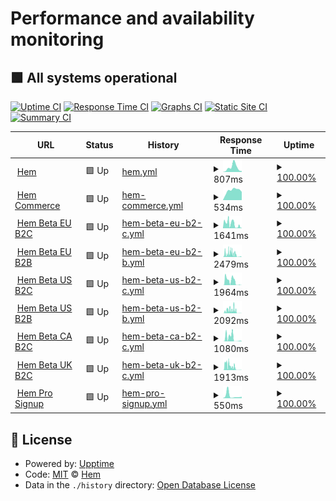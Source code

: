 # Performance and availability monitoring

## <!--live status--> **🟩 All systems operational**

[![Uptime CI](https://github.com/hemdesignstudio/upptime/workflows/Uptime%20CI/badge.svg)](https://github.com/hemdesignstudio/upptime/actions?query=workflow%3A%22Uptime+CI%22)
[![Response Time CI](https://github.com/hemdesignstudio/upptime/workflows/Response%20Time%20CI/badge.svg)](https://github.com/hemdesignstudio/upptime/actions?query=workflow%3A%22Response+Time+CI%22)
[![Graphs CI](https://github.com/hemdesignstudio/upptime/workflows/Graphs%20CI/badge.svg)](https://github.com/hemdesignstudio/upptime/actions?query=workflow%3A%22Graphs+CI%22)
[![Static Site CI](https://github.com/hemdesignstudio/upptime/workflows/Static%20Site%20CI/badge.svg)](https://github.com/hemdesignstudio/upptime/actions?query=workflow%3A%22Static+Site+CI%22)
[![Summary CI](https://github.com/hemdesignstudio/upptime/workflows/Summary%20CI/badge.svg)](https://github.com/hemdesignstudio/upptime/actions?query=workflow%3A%22Summary+CI%22)

<!--start: status pages-->
<!-- This summary is generated by Upptime (https://github.com/upptime/upptime) -->
<!-- Do not edit this manually, your changes will be overwritten -->
<!-- prettier-ignore -->
| URL | Status | History | Response Time | Uptime |
| --- | ------ | ------- | ------------- | ------ |
| <img alt="" src="https://favicons.githubusercontent.com/www.hem.com" height="13"> [Hem](https://www.hem.com) | 🟩 Up | [hem.yml](https://github.com/hemdesignstudio/upptime/commits/HEAD/history/hem.yml) | <details><summary><img alt="Response time graph" src="./graphs/hem/response-time-week.png" height="20"> 807ms</summary><br><a href="https://hemdesignstudio.github.io/upptime/history/hem"><img alt="Response time 288" src="https://img.shields.io/endpoint?url=https%3A%2F%2Fraw.githubusercontent.com%2Fhemdesignstudio%2Fupptime%2FHEAD%2Fapi%2Fhem%2Fresponse-time.json"></a><br><a href="https://hemdesignstudio.github.io/upptime/history/hem"><img alt="24-hour response time 155" src="https://img.shields.io/endpoint?url=https%3A%2F%2Fraw.githubusercontent.com%2Fhemdesignstudio%2Fupptime%2FHEAD%2Fapi%2Fhem%2Fresponse-time-day.json"></a><br><a href="https://hemdesignstudio.github.io/upptime/history/hem"><img alt="7-day response time 807" src="https://img.shields.io/endpoint?url=https%3A%2F%2Fraw.githubusercontent.com%2Fhemdesignstudio%2Fupptime%2FHEAD%2Fapi%2Fhem%2Fresponse-time-week.json"></a><br><a href="https://hemdesignstudio.github.io/upptime/history/hem"><img alt="30-day response time 494" src="https://img.shields.io/endpoint?url=https%3A%2F%2Fraw.githubusercontent.com%2Fhemdesignstudio%2Fupptime%2FHEAD%2Fapi%2Fhem%2Fresponse-time-month.json"></a><br><a href="https://hemdesignstudio.github.io/upptime/history/hem"><img alt="1-year response time 291" src="https://img.shields.io/endpoint?url=https%3A%2F%2Fraw.githubusercontent.com%2Fhemdesignstudio%2Fupptime%2FHEAD%2Fapi%2Fhem%2Fresponse-time-year.json"></a></details> | <details><summary><a href="https://hemdesignstudio.github.io/upptime/history/hem">100.00%</a></summary><a href="https://hemdesignstudio.github.io/upptime/history/hem"><img alt="All-time uptime 99.88%" src="https://img.shields.io/endpoint?url=https%3A%2F%2Fraw.githubusercontent.com%2Fhemdesignstudio%2Fupptime%2FHEAD%2Fapi%2Fhem%2Fuptime.json"></a><br><a href="https://hemdesignstudio.github.io/upptime/history/hem"><img alt="24-hour uptime 100.00%" src="https://img.shields.io/endpoint?url=https%3A%2F%2Fraw.githubusercontent.com%2Fhemdesignstudio%2Fupptime%2FHEAD%2Fapi%2Fhem%2Fuptime-day.json"></a><br><a href="https://hemdesignstudio.github.io/upptime/history/hem"><img alt="7-day uptime 100.00%" src="https://img.shields.io/endpoint?url=https%3A%2F%2Fraw.githubusercontent.com%2Fhemdesignstudio%2Fupptime%2FHEAD%2Fapi%2Fhem%2Fuptime-week.json"></a><br><a href="https://hemdesignstudio.github.io/upptime/history/hem"><img alt="30-day uptime 100.00%" src="https://img.shields.io/endpoint?url=https%3A%2F%2Fraw.githubusercontent.com%2Fhemdesignstudio%2Fupptime%2FHEAD%2Fapi%2Fhem%2Fuptime-month.json"></a><br><a href="https://hemdesignstudio.github.io/upptime/history/hem"><img alt="1-year uptime 100.00%" src="https://img.shields.io/endpoint?url=https%3A%2F%2Fraw.githubusercontent.com%2Fhemdesignstudio%2Fupptime%2FHEAD%2Fapi%2Fhem%2Fuptime-year.json"></a></details>
| <img alt="" src="https://favicons.githubusercontent.com/commerce.hem.com" height="13"> [Hem Commerce](https://commerce.hem.com/api/v1/health/) | 🟩 Up | [hem-commerce.yml](https://github.com/hemdesignstudio/upptime/commits/HEAD/history/hem-commerce.yml) | <details><summary><img alt="Response time graph" src="./graphs/hem-commerce/response-time-week.png" height="20"> 534ms</summary><br><a href="https://hemdesignstudio.github.io/upptime/history/hem-commerce"><img alt="Response time 489" src="https://img.shields.io/endpoint?url=https%3A%2F%2Fraw.githubusercontent.com%2Fhemdesignstudio%2Fupptime%2FHEAD%2Fapi%2Fhem-commerce%2Fresponse-time.json"></a><br><a href="https://hemdesignstudio.github.io/upptime/history/hem-commerce"><img alt="24-hour response time 453" src="https://img.shields.io/endpoint?url=https%3A%2F%2Fraw.githubusercontent.com%2Fhemdesignstudio%2Fupptime%2FHEAD%2Fapi%2Fhem-commerce%2Fresponse-time-day.json"></a><br><a href="https://hemdesignstudio.github.io/upptime/history/hem-commerce"><img alt="7-day response time 534" src="https://img.shields.io/endpoint?url=https%3A%2F%2Fraw.githubusercontent.com%2Fhemdesignstudio%2Fupptime%2FHEAD%2Fapi%2Fhem-commerce%2Fresponse-time-week.json"></a><br><a href="https://hemdesignstudio.github.io/upptime/history/hem-commerce"><img alt="30-day response time 440" src="https://img.shields.io/endpoint?url=https%3A%2F%2Fraw.githubusercontent.com%2Fhemdesignstudio%2Fupptime%2FHEAD%2Fapi%2Fhem-commerce%2Fresponse-time-month.json"></a><br><a href="https://hemdesignstudio.github.io/upptime/history/hem-commerce"><img alt="1-year response time 484" src="https://img.shields.io/endpoint?url=https%3A%2F%2Fraw.githubusercontent.com%2Fhemdesignstudio%2Fupptime%2FHEAD%2Fapi%2Fhem-commerce%2Fresponse-time-year.json"></a></details> | <details><summary><a href="https://hemdesignstudio.github.io/upptime/history/hem-commerce">100.00%</a></summary><a href="https://hemdesignstudio.github.io/upptime/history/hem-commerce"><img alt="All-time uptime 99.82%" src="https://img.shields.io/endpoint?url=https%3A%2F%2Fraw.githubusercontent.com%2Fhemdesignstudio%2Fupptime%2FHEAD%2Fapi%2Fhem-commerce%2Fuptime.json"></a><br><a href="https://hemdesignstudio.github.io/upptime/history/hem-commerce"><img alt="24-hour uptime 100.00%" src="https://img.shields.io/endpoint?url=https%3A%2F%2Fraw.githubusercontent.com%2Fhemdesignstudio%2Fupptime%2FHEAD%2Fapi%2Fhem-commerce%2Fuptime-day.json"></a><br><a href="https://hemdesignstudio.github.io/upptime/history/hem-commerce"><img alt="7-day uptime 100.00%" src="https://img.shields.io/endpoint?url=https%3A%2F%2Fraw.githubusercontent.com%2Fhemdesignstudio%2Fupptime%2FHEAD%2Fapi%2Fhem-commerce%2Fuptime-week.json"></a><br><a href="https://hemdesignstudio.github.io/upptime/history/hem-commerce"><img alt="30-day uptime 100.00%" src="https://img.shields.io/endpoint?url=https%3A%2F%2Fraw.githubusercontent.com%2Fhemdesignstudio%2Fupptime%2FHEAD%2Fapi%2Fhem-commerce%2Fuptime-month.json"></a><br><a href="https://hemdesignstudio.github.io/upptime/history/hem-commerce"><img alt="1-year uptime 100.00%" src="https://img.shields.io/endpoint?url=https%3A%2F%2Fraw.githubusercontent.com%2Fhemdesignstudio%2Fupptime%2FHEAD%2Fapi%2Fhem-commerce%2Fuptime-year.json"></a></details>
| <img alt="" src="https://favicons.githubusercontent.com/beta.hem.com" height="13"> [Hem Beta EU B2C](https://beta.hem.com/en-eu/) | 🟩 Up | [hem-beta-eu-b2-c.yml](https://github.com/hemdesignstudio/upptime/commits/HEAD/history/hem-beta-eu-b2-c.yml) | <details><summary><img alt="Response time graph" src="./graphs/hem-beta-eu-b2-c/response-time-week.png" height="20"> 1641ms</summary><br><a href="https://hemdesignstudio.github.io/upptime/history/hem-beta-eu-b2-c"><img alt="Response time 1641" src="https://img.shields.io/endpoint?url=https%3A%2F%2Fraw.githubusercontent.com%2Fhemdesignstudio%2Fupptime%2FHEAD%2Fapi%2Fhem-beta-eu-b2-c%2Fresponse-time.json"></a><br><a href="https://hemdesignstudio.github.io/upptime/history/hem-beta-eu-b2-c"><img alt="24-hour response time 122" src="https://img.shields.io/endpoint?url=https%3A%2F%2Fraw.githubusercontent.com%2Fhemdesignstudio%2Fupptime%2FHEAD%2Fapi%2Fhem-beta-eu-b2-c%2Fresponse-time-day.json"></a><br><a href="https://hemdesignstudio.github.io/upptime/history/hem-beta-eu-b2-c"><img alt="7-day response time 1641" src="https://img.shields.io/endpoint?url=https%3A%2F%2Fraw.githubusercontent.com%2Fhemdesignstudio%2Fupptime%2FHEAD%2Fapi%2Fhem-beta-eu-b2-c%2Fresponse-time-week.json"></a><br><a href="https://hemdesignstudio.github.io/upptime/history/hem-beta-eu-b2-c"><img alt="30-day response time 1641" src="https://img.shields.io/endpoint?url=https%3A%2F%2Fraw.githubusercontent.com%2Fhemdesignstudio%2Fupptime%2FHEAD%2Fapi%2Fhem-beta-eu-b2-c%2Fresponse-time-month.json"></a><br><a href="https://hemdesignstudio.github.io/upptime/history/hem-beta-eu-b2-c"><img alt="1-year response time 1641" src="https://img.shields.io/endpoint?url=https%3A%2F%2Fraw.githubusercontent.com%2Fhemdesignstudio%2Fupptime%2FHEAD%2Fapi%2Fhem-beta-eu-b2-c%2Fresponse-time-year.json"></a></details> | <details><summary><a href="https://hemdesignstudio.github.io/upptime/history/hem-beta-eu-b2-c">100.00%</a></summary><a href="https://hemdesignstudio.github.io/upptime/history/hem-beta-eu-b2-c"><img alt="All-time uptime 100.00%" src="https://img.shields.io/endpoint?url=https%3A%2F%2Fraw.githubusercontent.com%2Fhemdesignstudio%2Fupptime%2FHEAD%2Fapi%2Fhem-beta-eu-b2-c%2Fuptime.json"></a><br><a href="https://hemdesignstudio.github.io/upptime/history/hem-beta-eu-b2-c"><img alt="24-hour uptime 100.00%" src="https://img.shields.io/endpoint?url=https%3A%2F%2Fraw.githubusercontent.com%2Fhemdesignstudio%2Fupptime%2FHEAD%2Fapi%2Fhem-beta-eu-b2-c%2Fuptime-day.json"></a><br><a href="https://hemdesignstudio.github.io/upptime/history/hem-beta-eu-b2-c"><img alt="7-day uptime 100.00%" src="https://img.shields.io/endpoint?url=https%3A%2F%2Fraw.githubusercontent.com%2Fhemdesignstudio%2Fupptime%2FHEAD%2Fapi%2Fhem-beta-eu-b2-c%2Fuptime-week.json"></a><br><a href="https://hemdesignstudio.github.io/upptime/history/hem-beta-eu-b2-c"><img alt="30-day uptime 100.00%" src="https://img.shields.io/endpoint?url=https%3A%2F%2Fraw.githubusercontent.com%2Fhemdesignstudio%2Fupptime%2FHEAD%2Fapi%2Fhem-beta-eu-b2-c%2Fuptime-month.json"></a><br><a href="https://hemdesignstudio.github.io/upptime/history/hem-beta-eu-b2-c"><img alt="1-year uptime 100.00%" src="https://img.shields.io/endpoint?url=https%3A%2F%2Fraw.githubusercontent.com%2Fhemdesignstudio%2Fupptime%2FHEAD%2Fapi%2Fhem-beta-eu-b2-c%2Fuptime-year.json"></a></details>
| <img alt="" src="https://favicons.githubusercontent.com/beta.pro.hem.com" height="13"> [Hem Beta EU B2B](https://beta.pro.hem.com/en-eu/) | 🟩 Up | [hem-beta-eu-b2-b.yml](https://github.com/hemdesignstudio/upptime/commits/HEAD/history/hem-beta-eu-b2-b.yml) | <details><summary><img alt="Response time graph" src="./graphs/hem-beta-eu-b2-b/response-time-week.png" height="20"> 2479ms</summary><br><a href="https://hemdesignstudio.github.io/upptime/history/hem-beta-eu-b2-b"><img alt="Response time 2479" src="https://img.shields.io/endpoint?url=https%3A%2F%2Fraw.githubusercontent.com%2Fhemdesignstudio%2Fupptime%2FHEAD%2Fapi%2Fhem-beta-eu-b2-b%2Fresponse-time.json"></a><br><a href="https://hemdesignstudio.github.io/upptime/history/hem-beta-eu-b2-b"><img alt="24-hour response time 119" src="https://img.shields.io/endpoint?url=https%3A%2F%2Fraw.githubusercontent.com%2Fhemdesignstudio%2Fupptime%2FHEAD%2Fapi%2Fhem-beta-eu-b2-b%2Fresponse-time-day.json"></a><br><a href="https://hemdesignstudio.github.io/upptime/history/hem-beta-eu-b2-b"><img alt="7-day response time 2479" src="https://img.shields.io/endpoint?url=https%3A%2F%2Fraw.githubusercontent.com%2Fhemdesignstudio%2Fupptime%2FHEAD%2Fapi%2Fhem-beta-eu-b2-b%2Fresponse-time-week.json"></a><br><a href="https://hemdesignstudio.github.io/upptime/history/hem-beta-eu-b2-b"><img alt="30-day response time 2479" src="https://img.shields.io/endpoint?url=https%3A%2F%2Fraw.githubusercontent.com%2Fhemdesignstudio%2Fupptime%2FHEAD%2Fapi%2Fhem-beta-eu-b2-b%2Fresponse-time-month.json"></a><br><a href="https://hemdesignstudio.github.io/upptime/history/hem-beta-eu-b2-b"><img alt="1-year response time 2479" src="https://img.shields.io/endpoint?url=https%3A%2F%2Fraw.githubusercontent.com%2Fhemdesignstudio%2Fupptime%2FHEAD%2Fapi%2Fhem-beta-eu-b2-b%2Fresponse-time-year.json"></a></details> | <details><summary><a href="https://hemdesignstudio.github.io/upptime/history/hem-beta-eu-b2-b">100.00%</a></summary><a href="https://hemdesignstudio.github.io/upptime/history/hem-beta-eu-b2-b"><img alt="All-time uptime 100.00%" src="https://img.shields.io/endpoint?url=https%3A%2F%2Fraw.githubusercontent.com%2Fhemdesignstudio%2Fupptime%2FHEAD%2Fapi%2Fhem-beta-eu-b2-b%2Fuptime.json"></a><br><a href="https://hemdesignstudio.github.io/upptime/history/hem-beta-eu-b2-b"><img alt="24-hour uptime 100.00%" src="https://img.shields.io/endpoint?url=https%3A%2F%2Fraw.githubusercontent.com%2Fhemdesignstudio%2Fupptime%2FHEAD%2Fapi%2Fhem-beta-eu-b2-b%2Fuptime-day.json"></a><br><a href="https://hemdesignstudio.github.io/upptime/history/hem-beta-eu-b2-b"><img alt="7-day uptime 100.00%" src="https://img.shields.io/endpoint?url=https%3A%2F%2Fraw.githubusercontent.com%2Fhemdesignstudio%2Fupptime%2FHEAD%2Fapi%2Fhem-beta-eu-b2-b%2Fuptime-week.json"></a><br><a href="https://hemdesignstudio.github.io/upptime/history/hem-beta-eu-b2-b"><img alt="30-day uptime 100.00%" src="https://img.shields.io/endpoint?url=https%3A%2F%2Fraw.githubusercontent.com%2Fhemdesignstudio%2Fupptime%2FHEAD%2Fapi%2Fhem-beta-eu-b2-b%2Fuptime-month.json"></a><br><a href="https://hemdesignstudio.github.io/upptime/history/hem-beta-eu-b2-b"><img alt="1-year uptime 100.00%" src="https://img.shields.io/endpoint?url=https%3A%2F%2Fraw.githubusercontent.com%2Fhemdesignstudio%2Fupptime%2FHEAD%2Fapi%2Fhem-beta-eu-b2-b%2Fuptime-year.json"></a></details>
| <img alt="" src="https://favicons.githubusercontent.com/beta.hem.com" height="13"> [Hem Beta US B2C](https://beta.hem.com/en-us/) | 🟩 Up | [hem-beta-us-b2-c.yml](https://github.com/hemdesignstudio/upptime/commits/HEAD/history/hem-beta-us-b2-c.yml) | <details><summary><img alt="Response time graph" src="./graphs/hem-beta-us-b2-c/response-time-week.png" height="20"> 1964ms</summary><br><a href="https://hemdesignstudio.github.io/upptime/history/hem-beta-us-b2-c"><img alt="Response time 1964" src="https://img.shields.io/endpoint?url=https%3A%2F%2Fraw.githubusercontent.com%2Fhemdesignstudio%2Fupptime%2FHEAD%2Fapi%2Fhem-beta-us-b2-c%2Fresponse-time.json"></a><br><a href="https://hemdesignstudio.github.io/upptime/history/hem-beta-us-b2-c"><img alt="24-hour response time 13" src="https://img.shields.io/endpoint?url=https%3A%2F%2Fraw.githubusercontent.com%2Fhemdesignstudio%2Fupptime%2FHEAD%2Fapi%2Fhem-beta-us-b2-c%2Fresponse-time-day.json"></a><br><a href="https://hemdesignstudio.github.io/upptime/history/hem-beta-us-b2-c"><img alt="7-day response time 1964" src="https://img.shields.io/endpoint?url=https%3A%2F%2Fraw.githubusercontent.com%2Fhemdesignstudio%2Fupptime%2FHEAD%2Fapi%2Fhem-beta-us-b2-c%2Fresponse-time-week.json"></a><br><a href="https://hemdesignstudio.github.io/upptime/history/hem-beta-us-b2-c"><img alt="30-day response time 1964" src="https://img.shields.io/endpoint?url=https%3A%2F%2Fraw.githubusercontent.com%2Fhemdesignstudio%2Fupptime%2FHEAD%2Fapi%2Fhem-beta-us-b2-c%2Fresponse-time-month.json"></a><br><a href="https://hemdesignstudio.github.io/upptime/history/hem-beta-us-b2-c"><img alt="1-year response time 1964" src="https://img.shields.io/endpoint?url=https%3A%2F%2Fraw.githubusercontent.com%2Fhemdesignstudio%2Fupptime%2FHEAD%2Fapi%2Fhem-beta-us-b2-c%2Fresponse-time-year.json"></a></details> | <details><summary><a href="https://hemdesignstudio.github.io/upptime/history/hem-beta-us-b2-c">100.00%</a></summary><a href="https://hemdesignstudio.github.io/upptime/history/hem-beta-us-b2-c"><img alt="All-time uptime 100.00%" src="https://img.shields.io/endpoint?url=https%3A%2F%2Fraw.githubusercontent.com%2Fhemdesignstudio%2Fupptime%2FHEAD%2Fapi%2Fhem-beta-us-b2-c%2Fuptime.json"></a><br><a href="https://hemdesignstudio.github.io/upptime/history/hem-beta-us-b2-c"><img alt="24-hour uptime 100.00%" src="https://img.shields.io/endpoint?url=https%3A%2F%2Fraw.githubusercontent.com%2Fhemdesignstudio%2Fupptime%2FHEAD%2Fapi%2Fhem-beta-us-b2-c%2Fuptime-day.json"></a><br><a href="https://hemdesignstudio.github.io/upptime/history/hem-beta-us-b2-c"><img alt="7-day uptime 100.00%" src="https://img.shields.io/endpoint?url=https%3A%2F%2Fraw.githubusercontent.com%2Fhemdesignstudio%2Fupptime%2FHEAD%2Fapi%2Fhem-beta-us-b2-c%2Fuptime-week.json"></a><br><a href="https://hemdesignstudio.github.io/upptime/history/hem-beta-us-b2-c"><img alt="30-day uptime 100.00%" src="https://img.shields.io/endpoint?url=https%3A%2F%2Fraw.githubusercontent.com%2Fhemdesignstudio%2Fupptime%2FHEAD%2Fapi%2Fhem-beta-us-b2-c%2Fuptime-month.json"></a><br><a href="https://hemdesignstudio.github.io/upptime/history/hem-beta-us-b2-c"><img alt="1-year uptime 100.00%" src="https://img.shields.io/endpoint?url=https%3A%2F%2Fraw.githubusercontent.com%2Fhemdesignstudio%2Fupptime%2FHEAD%2Fapi%2Fhem-beta-us-b2-c%2Fuptime-year.json"></a></details>
| <img alt="" src="https://favicons.githubusercontent.com/beta.pro.hem.com" height="13"> [Hem Beta US B2B](https://beta.pro.hem.com/en-us/) | 🟩 Up | [hem-beta-us-b2-b.yml](https://github.com/hemdesignstudio/upptime/commits/HEAD/history/hem-beta-us-b2-b.yml) | <details><summary><img alt="Response time graph" src="./graphs/hem-beta-us-b2-b/response-time-week.png" height="20"> 2092ms</summary><br><a href="https://hemdesignstudio.github.io/upptime/history/hem-beta-us-b2-b"><img alt="Response time 2092" src="https://img.shields.io/endpoint?url=https%3A%2F%2Fraw.githubusercontent.com%2Fhemdesignstudio%2Fupptime%2FHEAD%2Fapi%2Fhem-beta-us-b2-b%2Fresponse-time.json"></a><br><a href="https://hemdesignstudio.github.io/upptime/history/hem-beta-us-b2-b"><img alt="24-hour response time 11" src="https://img.shields.io/endpoint?url=https%3A%2F%2Fraw.githubusercontent.com%2Fhemdesignstudio%2Fupptime%2FHEAD%2Fapi%2Fhem-beta-us-b2-b%2Fresponse-time-day.json"></a><br><a href="https://hemdesignstudio.github.io/upptime/history/hem-beta-us-b2-b"><img alt="7-day response time 2092" src="https://img.shields.io/endpoint?url=https%3A%2F%2Fraw.githubusercontent.com%2Fhemdesignstudio%2Fupptime%2FHEAD%2Fapi%2Fhem-beta-us-b2-b%2Fresponse-time-week.json"></a><br><a href="https://hemdesignstudio.github.io/upptime/history/hem-beta-us-b2-b"><img alt="30-day response time 2092" src="https://img.shields.io/endpoint?url=https%3A%2F%2Fraw.githubusercontent.com%2Fhemdesignstudio%2Fupptime%2FHEAD%2Fapi%2Fhem-beta-us-b2-b%2Fresponse-time-month.json"></a><br><a href="https://hemdesignstudio.github.io/upptime/history/hem-beta-us-b2-b"><img alt="1-year response time 2092" src="https://img.shields.io/endpoint?url=https%3A%2F%2Fraw.githubusercontent.com%2Fhemdesignstudio%2Fupptime%2FHEAD%2Fapi%2Fhem-beta-us-b2-b%2Fresponse-time-year.json"></a></details> | <details><summary><a href="https://hemdesignstudio.github.io/upptime/history/hem-beta-us-b2-b">100.00%</a></summary><a href="https://hemdesignstudio.github.io/upptime/history/hem-beta-us-b2-b"><img alt="All-time uptime 100.00%" src="https://img.shields.io/endpoint?url=https%3A%2F%2Fraw.githubusercontent.com%2Fhemdesignstudio%2Fupptime%2FHEAD%2Fapi%2Fhem-beta-us-b2-b%2Fuptime.json"></a><br><a href="https://hemdesignstudio.github.io/upptime/history/hem-beta-us-b2-b"><img alt="24-hour uptime 100.00%" src="https://img.shields.io/endpoint?url=https%3A%2F%2Fraw.githubusercontent.com%2Fhemdesignstudio%2Fupptime%2FHEAD%2Fapi%2Fhem-beta-us-b2-b%2Fuptime-day.json"></a><br><a href="https://hemdesignstudio.github.io/upptime/history/hem-beta-us-b2-b"><img alt="7-day uptime 100.00%" src="https://img.shields.io/endpoint?url=https%3A%2F%2Fraw.githubusercontent.com%2Fhemdesignstudio%2Fupptime%2FHEAD%2Fapi%2Fhem-beta-us-b2-b%2Fuptime-week.json"></a><br><a href="https://hemdesignstudio.github.io/upptime/history/hem-beta-us-b2-b"><img alt="30-day uptime 100.00%" src="https://img.shields.io/endpoint?url=https%3A%2F%2Fraw.githubusercontent.com%2Fhemdesignstudio%2Fupptime%2FHEAD%2Fapi%2Fhem-beta-us-b2-b%2Fuptime-month.json"></a><br><a href="https://hemdesignstudio.github.io/upptime/history/hem-beta-us-b2-b"><img alt="1-year uptime 100.00%" src="https://img.shields.io/endpoint?url=https%3A%2F%2Fraw.githubusercontent.com%2Fhemdesignstudio%2Fupptime%2FHEAD%2Fapi%2Fhem-beta-us-b2-b%2Fuptime-year.json"></a></details>
| <img alt="" src="https://favicons.githubusercontent.com/beta.hem.com" height="13"> [Hem Beta CA B2C](https://beta.hem.com/en-ca/) | 🟩 Up | [hem-beta-ca-b2-c.yml](https://github.com/hemdesignstudio/upptime/commits/HEAD/history/hem-beta-ca-b2-c.yml) | <details><summary><img alt="Response time graph" src="./graphs/hem-beta-ca-b2-c/response-time-week.png" height="20"> 1080ms</summary><br><a href="https://hemdesignstudio.github.io/upptime/history/hem-beta-ca-b2-c"><img alt="Response time 1080" src="https://img.shields.io/endpoint?url=https%3A%2F%2Fraw.githubusercontent.com%2Fhemdesignstudio%2Fupptime%2FHEAD%2Fapi%2Fhem-beta-ca-b2-c%2Fresponse-time.json"></a><br><a href="https://hemdesignstudio.github.io/upptime/history/hem-beta-ca-b2-c"><img alt="24-hour response time 52" src="https://img.shields.io/endpoint?url=https%3A%2F%2Fraw.githubusercontent.com%2Fhemdesignstudio%2Fupptime%2FHEAD%2Fapi%2Fhem-beta-ca-b2-c%2Fresponse-time-day.json"></a><br><a href="https://hemdesignstudio.github.io/upptime/history/hem-beta-ca-b2-c"><img alt="7-day response time 1080" src="https://img.shields.io/endpoint?url=https%3A%2F%2Fraw.githubusercontent.com%2Fhemdesignstudio%2Fupptime%2FHEAD%2Fapi%2Fhem-beta-ca-b2-c%2Fresponse-time-week.json"></a><br><a href="https://hemdesignstudio.github.io/upptime/history/hem-beta-ca-b2-c"><img alt="30-day response time 1080" src="https://img.shields.io/endpoint?url=https%3A%2F%2Fraw.githubusercontent.com%2Fhemdesignstudio%2Fupptime%2FHEAD%2Fapi%2Fhem-beta-ca-b2-c%2Fresponse-time-month.json"></a><br><a href="https://hemdesignstudio.github.io/upptime/history/hem-beta-ca-b2-c"><img alt="1-year response time 1080" src="https://img.shields.io/endpoint?url=https%3A%2F%2Fraw.githubusercontent.com%2Fhemdesignstudio%2Fupptime%2FHEAD%2Fapi%2Fhem-beta-ca-b2-c%2Fresponse-time-year.json"></a></details> | <details><summary><a href="https://hemdesignstudio.github.io/upptime/history/hem-beta-ca-b2-c">100.00%</a></summary><a href="https://hemdesignstudio.github.io/upptime/history/hem-beta-ca-b2-c"><img alt="All-time uptime 100.00%" src="https://img.shields.io/endpoint?url=https%3A%2F%2Fraw.githubusercontent.com%2Fhemdesignstudio%2Fupptime%2FHEAD%2Fapi%2Fhem-beta-ca-b2-c%2Fuptime.json"></a><br><a href="https://hemdesignstudio.github.io/upptime/history/hem-beta-ca-b2-c"><img alt="24-hour uptime 100.00%" src="https://img.shields.io/endpoint?url=https%3A%2F%2Fraw.githubusercontent.com%2Fhemdesignstudio%2Fupptime%2FHEAD%2Fapi%2Fhem-beta-ca-b2-c%2Fuptime-day.json"></a><br><a href="https://hemdesignstudio.github.io/upptime/history/hem-beta-ca-b2-c"><img alt="7-day uptime 100.00%" src="https://img.shields.io/endpoint?url=https%3A%2F%2Fraw.githubusercontent.com%2Fhemdesignstudio%2Fupptime%2FHEAD%2Fapi%2Fhem-beta-ca-b2-c%2Fuptime-week.json"></a><br><a href="https://hemdesignstudio.github.io/upptime/history/hem-beta-ca-b2-c"><img alt="30-day uptime 100.00%" src="https://img.shields.io/endpoint?url=https%3A%2F%2Fraw.githubusercontent.com%2Fhemdesignstudio%2Fupptime%2FHEAD%2Fapi%2Fhem-beta-ca-b2-c%2Fuptime-month.json"></a><br><a href="https://hemdesignstudio.github.io/upptime/history/hem-beta-ca-b2-c"><img alt="1-year uptime 100.00%" src="https://img.shields.io/endpoint?url=https%3A%2F%2Fraw.githubusercontent.com%2Fhemdesignstudio%2Fupptime%2FHEAD%2Fapi%2Fhem-beta-ca-b2-c%2Fuptime-year.json"></a></details>
| <img alt="" src="https://favicons.githubusercontent.com/beta.pro.hem.com" height="13"> [Hem Beta UK B2C](https://beta.pro.hem.com/en-gb/) | 🟩 Up | [hem-beta-uk-b2-c.yml](https://github.com/hemdesignstudio/upptime/commits/HEAD/history/hem-beta-uk-b2-c.yml) | <details><summary><img alt="Response time graph" src="./graphs/hem-beta-uk-b2-c/response-time-week.png" height="20"> 1913ms</summary><br><a href="https://hemdesignstudio.github.io/upptime/history/hem-beta-uk-b2-c"><img alt="Response time 1913" src="https://img.shields.io/endpoint?url=https%3A%2F%2Fraw.githubusercontent.com%2Fhemdesignstudio%2Fupptime%2FHEAD%2Fapi%2Fhem-beta-uk-b2-c%2Fresponse-time.json"></a><br><a href="https://hemdesignstudio.github.io/upptime/history/hem-beta-uk-b2-c"><img alt="24-hour response time 19" src="https://img.shields.io/endpoint?url=https%3A%2F%2Fraw.githubusercontent.com%2Fhemdesignstudio%2Fupptime%2FHEAD%2Fapi%2Fhem-beta-uk-b2-c%2Fresponse-time-day.json"></a><br><a href="https://hemdesignstudio.github.io/upptime/history/hem-beta-uk-b2-c"><img alt="7-day response time 1913" src="https://img.shields.io/endpoint?url=https%3A%2F%2Fraw.githubusercontent.com%2Fhemdesignstudio%2Fupptime%2FHEAD%2Fapi%2Fhem-beta-uk-b2-c%2Fresponse-time-week.json"></a><br><a href="https://hemdesignstudio.github.io/upptime/history/hem-beta-uk-b2-c"><img alt="30-day response time 1913" src="https://img.shields.io/endpoint?url=https%3A%2F%2Fraw.githubusercontent.com%2Fhemdesignstudio%2Fupptime%2FHEAD%2Fapi%2Fhem-beta-uk-b2-c%2Fresponse-time-month.json"></a><br><a href="https://hemdesignstudio.github.io/upptime/history/hem-beta-uk-b2-c"><img alt="1-year response time 1913" src="https://img.shields.io/endpoint?url=https%3A%2F%2Fraw.githubusercontent.com%2Fhemdesignstudio%2Fupptime%2FHEAD%2Fapi%2Fhem-beta-uk-b2-c%2Fresponse-time-year.json"></a></details> | <details><summary><a href="https://hemdesignstudio.github.io/upptime/history/hem-beta-uk-b2-c">100.00%</a></summary><a href="https://hemdesignstudio.github.io/upptime/history/hem-beta-uk-b2-c"><img alt="All-time uptime 100.00%" src="https://img.shields.io/endpoint?url=https%3A%2F%2Fraw.githubusercontent.com%2Fhemdesignstudio%2Fupptime%2FHEAD%2Fapi%2Fhem-beta-uk-b2-c%2Fuptime.json"></a><br><a href="https://hemdesignstudio.github.io/upptime/history/hem-beta-uk-b2-c"><img alt="24-hour uptime 100.00%" src="https://img.shields.io/endpoint?url=https%3A%2F%2Fraw.githubusercontent.com%2Fhemdesignstudio%2Fupptime%2FHEAD%2Fapi%2Fhem-beta-uk-b2-c%2Fuptime-day.json"></a><br><a href="https://hemdesignstudio.github.io/upptime/history/hem-beta-uk-b2-c"><img alt="7-day uptime 100.00%" src="https://img.shields.io/endpoint?url=https%3A%2F%2Fraw.githubusercontent.com%2Fhemdesignstudio%2Fupptime%2FHEAD%2Fapi%2Fhem-beta-uk-b2-c%2Fuptime-week.json"></a><br><a href="https://hemdesignstudio.github.io/upptime/history/hem-beta-uk-b2-c"><img alt="30-day uptime 100.00%" src="https://img.shields.io/endpoint?url=https%3A%2F%2Fraw.githubusercontent.com%2Fhemdesignstudio%2Fupptime%2FHEAD%2Fapi%2Fhem-beta-uk-b2-c%2Fuptime-month.json"></a><br><a href="https://hemdesignstudio.github.io/upptime/history/hem-beta-uk-b2-c"><img alt="1-year uptime 100.00%" src="https://img.shields.io/endpoint?url=https%3A%2F%2Fraw.githubusercontent.com%2Fhemdesignstudio%2Fupptime%2FHEAD%2Fapi%2Fhem-beta-uk-b2-c%2Fuptime-year.json"></a></details>
| <img alt="" src="https://favicons.githubusercontent.com/pro-signup.hem.com" height="13"> [Hem Pro Signup](https://pro-signup.hem.com/) | 🟩 Up | [hem-pro-signup.yml](https://github.com/hemdesignstudio/upptime/commits/HEAD/history/hem-pro-signup.yml) | <details><summary><img alt="Response time graph" src="./graphs/hem-pro-signup/response-time-week.png" height="20"> 550ms</summary><br><a href="https://hemdesignstudio.github.io/upptime/history/hem-pro-signup"><img alt="Response time 550" src="https://img.shields.io/endpoint?url=https%3A%2F%2Fraw.githubusercontent.com%2Fhemdesignstudio%2Fupptime%2FHEAD%2Fapi%2Fhem-pro-signup%2Fresponse-time.json"></a><br><a href="https://hemdesignstudio.github.io/upptime/history/hem-pro-signup"><img alt="24-hour response time 320" src="https://img.shields.io/endpoint?url=https%3A%2F%2Fraw.githubusercontent.com%2Fhemdesignstudio%2Fupptime%2FHEAD%2Fapi%2Fhem-pro-signup%2Fresponse-time-day.json"></a><br><a href="https://hemdesignstudio.github.io/upptime/history/hem-pro-signup"><img alt="7-day response time 550" src="https://img.shields.io/endpoint?url=https%3A%2F%2Fraw.githubusercontent.com%2Fhemdesignstudio%2Fupptime%2FHEAD%2Fapi%2Fhem-pro-signup%2Fresponse-time-week.json"></a><br><a href="https://hemdesignstudio.github.io/upptime/history/hem-pro-signup"><img alt="30-day response time 550" src="https://img.shields.io/endpoint?url=https%3A%2F%2Fraw.githubusercontent.com%2Fhemdesignstudio%2Fupptime%2FHEAD%2Fapi%2Fhem-pro-signup%2Fresponse-time-month.json"></a><br><a href="https://hemdesignstudio.github.io/upptime/history/hem-pro-signup"><img alt="1-year response time 550" src="https://img.shields.io/endpoint?url=https%3A%2F%2Fraw.githubusercontent.com%2Fhemdesignstudio%2Fupptime%2FHEAD%2Fapi%2Fhem-pro-signup%2Fresponse-time-year.json"></a></details> | <details><summary><a href="https://hemdesignstudio.github.io/upptime/history/hem-pro-signup">100.00%</a></summary><a href="https://hemdesignstudio.github.io/upptime/history/hem-pro-signup"><img alt="All-time uptime 100.00%" src="https://img.shields.io/endpoint?url=https%3A%2F%2Fraw.githubusercontent.com%2Fhemdesignstudio%2Fupptime%2FHEAD%2Fapi%2Fhem-pro-signup%2Fuptime.json"></a><br><a href="https://hemdesignstudio.github.io/upptime/history/hem-pro-signup"><img alt="24-hour uptime 100.00%" src="https://img.shields.io/endpoint?url=https%3A%2F%2Fraw.githubusercontent.com%2Fhemdesignstudio%2Fupptime%2FHEAD%2Fapi%2Fhem-pro-signup%2Fuptime-day.json"></a><br><a href="https://hemdesignstudio.github.io/upptime/history/hem-pro-signup"><img alt="7-day uptime 100.00%" src="https://img.shields.io/endpoint?url=https%3A%2F%2Fraw.githubusercontent.com%2Fhemdesignstudio%2Fupptime%2FHEAD%2Fapi%2Fhem-pro-signup%2Fuptime-week.json"></a><br><a href="https://hemdesignstudio.github.io/upptime/history/hem-pro-signup"><img alt="30-day uptime 100.00%" src="https://img.shields.io/endpoint?url=https%3A%2F%2Fraw.githubusercontent.com%2Fhemdesignstudio%2Fupptime%2FHEAD%2Fapi%2Fhem-pro-signup%2Fuptime-month.json"></a><br><a href="https://hemdesignstudio.github.io/upptime/history/hem-pro-signup"><img alt="1-year uptime 100.00%" src="https://img.shields.io/endpoint?url=https%3A%2F%2Fraw.githubusercontent.com%2Fhemdesignstudio%2Fupptime%2FHEAD%2Fapi%2Fhem-pro-signup%2Fuptime-year.json"></a></details>

<!--end: status pages-->

## 📄 License

- Powered by: [Upptime](https://github.com/upptime/upptime)
- Code: [MIT](./LICENSE) © [Hem](https://www.hem.com/)
- Data in the `./history` directory: [Open Database License](https://opendatacommons.org/licenses/odbl/1-0/)
